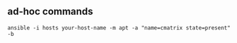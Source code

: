## ad-hoc commands
```
ansible -i hosts your-host-name -m apt -a "name=cmatrix state=present" -b
```
